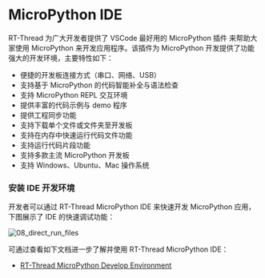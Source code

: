 # MicroPython IDE

RT-Thread 为广大开发者提供了 VSCode 最好用的 MicroPython 插件 来帮助大家使用 MicroPython 来开发应用程序。该插件为 MicroPython 开发提供了功能强大的开发环境，主要特性如下：

- 便捷的开发板连接方式（串口、网络、USB）
- 支持基于 MicroPython 的代码智能补全与语法检查
- 支持 MicroPython REPL 交互环境
- 提供丰富的代码示例与 demo 程序
- 提供工程同步功能
- 支持下载单个文件或文件夹至开发板
- 支持在内存中快速运行代码文件功能
- 支持运行代码片段功能
- 支持多款主流 MicroPython 开发板
- 支持 Windows、Ubuntu、Mac 操作系统

### 安装 IDE 开发环境

开发者可以通过 RT-Thread MicroPython IDE 来快速开发 MicroPython 应用，下图展示了 IDE 的快速调试功能：

![08_direct_run_files](assets/08_direct_run_files.gif)

可通过查看如下文档进一步了解并使用 RT-Thread MicroPython IDE：

- [RT-Thread MicroPython Develop Environment](https://marketplace.visualstudio.com/items?itemName=RT-Thread.rt-thread-micropython)
